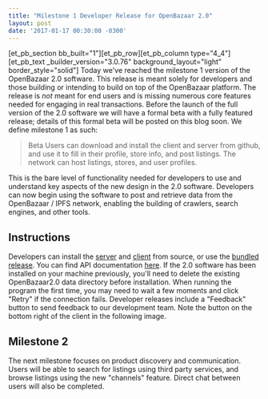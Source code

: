 ```yaml
---
title: "Milestone 1 Developer Release for OpenBazaar 2.0" 
layout: post
date: '2017-01-17 00:30:00 -0300'
---
```

        
\[et\_pb\_section bb\_built="1"\]\[et\_pb\_row\]\[et\_pb\_column type="4\_4"\]\[et\_pb\_text \_builder\_version="3.0.76" background\_layout="light" border\_style="solid"\] Today we've reached the milestone 1 version of the OpenBazaar 2.0 software. This release is meant solely for developers and those building or intending to build on top of the OpenBazaar platform. The release is _not_ meant for end users and is missing numerous core features needed for engaging in real transactions. Before the launch of the full version of the 2.0 software we will have a formal beta with a fully featured release; details of this formal beta will be posted on this blog soon. We define milestone 1 as such:

> Beta Users can download and install the client and server from github, and use it to fill in their profile, store info, and post listings. The network can host listings, stores, and user profiles.

This is the bare level of functionality needed for developers to use and understand key aspects of the new design in the 2.0 software. Developers can now begin using the software to post and retrieve data from the OpenBazaar / IPFS network, enabling the building of crawlers, search engines, and other tools.

Instructions
------------

Developers can install the [server](https://github.com/OpenBazaar/openbazaar-go) and [client](https://github.com/OpenBazaar/openbazaar-desktop) from source, or use the [bundled release](https://github.com/OpenBazaar/openbazaar-desktop/releases). You can find API documentation [here](https://cpacia.github.io/). If the 2.0 software has been installed on your machine previously, you'll need to delete the existing OpenBazaar2.0 data directory before installation. When running the program the first time, you may need to wait a few moments and click "Retry" if the connection fails. Developer releases include a "Feedback" button to send feedback to our development team. Note the button on the bottom right of the client in the following image.

Milestone 2
-----------

The next milestone focuses on product discovery and communication. Users will be able to search for listings using third party services, and browse listings using the new "channels" feature. Direct chat between users will also be completed.   